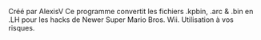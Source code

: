 Créé par AlexisV
Ce programme convertit les fichiers .kpbin, .arc & .bin en .LH pour les hacks de Newer Super Mario Bros. Wii. Utilisation à vos risques.
